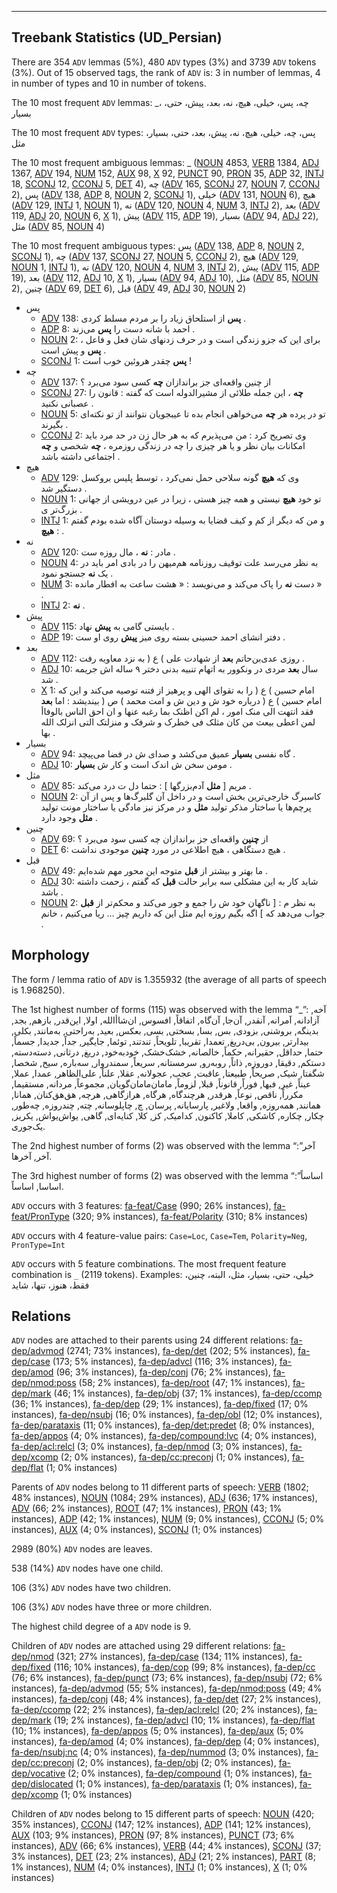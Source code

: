 

--------------------------------------------------------------------------------

## Treebank Statistics (UD_Persian)

There are 354 `ADV` lemmas (5%), 480 `ADV` types (3%) and 3739 `ADV` tokens (3%).
Out of 15 observed tags, the rank of `ADV` is: 3 in number of lemmas, 4 in number of types and 10 in number of tokens.

The 10 most frequent `ADV` lemmas: _، چه، پس، خیلی، هیچ، نه، بعد، پیش، حتی، بسیار

The 10 most frequent `ADV` types:  پس، چه، خیلی، هیچ، نه، پیش، بعد، حتی، بسیار، مثل

The 10 most frequent ambiguous lemmas: _ ([NOUN]() 4853, [VERB]() 1384, [ADJ]() 1367, [ADV]() 194, [NUM]() 152, [AUX]() 98, [X]() 92, [PUNCT]() 90, [PRON]() 35, [ADP]() 32, [INTJ]() 18, [SCONJ]() 12, [CCONJ]() 5, [DET]() 4), چه ([ADV]() 165, [SCONJ]() 27, [NOUN]() 7, [CCONJ]() 2), پس ([ADV]() 138, [ADP]() 8, [NOUN]() 2, [SCONJ]() 1), خیلی ([ADV]() 131, [NOUN]() 6), هیچ ([ADV]() 129, [INTJ]() 1, [NOUN]() 1), نه ([ADV]() 120, [NOUN]() 4, [NUM]() 3, [INTJ]() 2), بعد ([ADV]() 119, [ADJ]() 20, [NOUN]() 6, [X]() 1), پیش ([ADV]() 115, [ADP]() 19), بسیار ([ADV]() 94, [ADJ]() 22), مثل ([ADV]() 85, [NOUN]() 4)

The 10 most frequent ambiguous types:  پس ([ADV]() 138, [ADP]() 8, [NOUN]() 2, [SCONJ]() 1), چه ([ADV]() 137, [SCONJ]() 27, [NOUN]() 5, [CCONJ]() 2), هیچ ([ADV]() 129, [NOUN]() 1, [INTJ]() 1), نه ([ADV]() 120, [NOUN]() 4, [NUM]() 3, [INTJ]() 2), پیش ([ADV]() 115, [ADP]() 19), بعد ([ADV]() 112, [ADJ]() 10, [X]() 1), بسیار ([ADV]() 94, [ADJ]() 10), مثل ([ADV]() 85, [NOUN]() 2), چنین ([ADV]() 69, [DET]() 6), قبل ([ADV]() 49, [ADJ]() 30, [NOUN]() 2)


* پس
  * [ADV]() 138: <b>پس</b> از استلحاق زیاد را بر مردم مسلط کردی .
  * [ADP]() 8: احمد با شانه دست را <b>پس</b> می‌زند .
  * [NOUN]() 2: برای این که جزو زندگی است و در حرف زدنهای شان فعل و فاعل ، <b>پس</b> و پیش است .
  * [SCONJ]() 1: <b>پس</b> چقدر هروئین خوب است !
* چه
  * [ADV]() 137: از چنین واقعه‌ای جز براندازان <b>چه</b> کسی سود می‌برد ؟
  * [SCONJ]() 27: <b>چه</b> ، این جمله طلائی از مشیرالدوله است که گفته : قانون را عصبانی نکنید .
  * [NOUN]() 5: تو در پرده هر <b>چه</b> می‌خواهی انجام بده تا عیبجویان نتوانند از تو نکته‌ای بگیرند .
  * [CCONJ]() 2: وی تصریح کرد : من می‌پذیرم که به هر حال زن در حد مرد باید امکانات بیان نظر و یا هر چیزی را چه در زندگی روزمره ، <b>چه</b> شخصی و <b>چه</b> اجتماعی داشته باشد .
* هیچ
  * [ADV]() 129: وی که <b>هیچ</b> گونه سلاحی حمل نمی‌کرد ، توسط پلیس بروکسل دستگیر شد .
  * [NOUN]() 1: تو خود <b>هیچ</b> نیستی و همه چیز هستی ، زیرا در عین درویشی از جهانی بزرگ‌تر ی .
  * [INTJ]() 1: و من که دیگر از کم و کیف قضایا به وسیله دوستان آگاه شده بودم گفتم : <b>هیچ</b> .
* نه
  * [ADV]() 120: مادر : <b>نه</b> ، مال روزه‌ ست .
  * [NOUN]() 4: به نظر می‌رسد علت توقیف روزنامه هم‌میهن را در بادی امر باید در یک <b>نه</b> جستجو نمود .
  * [NUM]() 3: دست <b>نه</b> را پاک می‌کند و می‌نویسد : « هشت ساعت به افطار مانده » .
  * [INTJ]() 2: <b>نه</b> .
* پیش
  * [ADV]() 115: بایستی گامی به <b>پیش</b> نهاد .
  * [ADP]() 19: دفتر انشای احمد حسینی بسته روی میز <b>پیش</b> روی او ست .
* بعد
  * [ADV]() 112: روزی عدی‌بن‌حاتم <b>بعد</b> از شهادت علی ) ع ( به نزد معاویه رفت .
  * [ADJ]() 10: سال <b>بعد</b> مردی در ونکوور به اتهام تنبیه بدنی دختر ۹ ساله‌ اش جریمه شد .
  * [X]() 1: امام حسین ) ع ( را به تقوای الهی و پرهیز از فتنه توصیه می‌کند و این که امام حسین ) ع ( درباره خود ش و دین ش و امت محمد ) ص ( بیندیشد : اما <b>بعد</b> فقد انتهت الی منک امور ، لم اکن اظنک بما رغبه عنها و ان احق الناس بالوفاأ لمن اعطی بیعث من کان مثلک فی خطرک و شرفک و منزلتک التی انزلک الله بها .
* بسیار
  * [ADV]() 94: گاه نفسی <b>بسیار</b> عمیق می‌کشد و صدای ش در فضا می‌پیچد .
  * [ADJ]() 10: مومن سخن ش اندک است و کار ش <b>بسیار</b> .
* مثل
  * [ADV]() 85: مریم [ <b>مثل</b> آدم‌بزرگها ] : حتما دل ت درد می‌کند .
  * [NOUN]() 2: کاسبرگ خارجی‌ترین بخش است و در داخل آن گلبرگ‌ها و پس از آن پرچم‌ها یا ساختار مذکر تولید <b>مثل</b> و در مرکز نیز مادگی یا ساختار مونت تولید <b>مثل</b> وجود دارد .
* چنین
  * [ADV]() 69: از <b>چنین</b> واقعه‌ای جز براندازان چه کسی سود می‌برد ؟
  * [DET]() 6: هیچ دستگاهی ، هیچ اطلاعی در مورد <b>چنین</b> موجودی نداشت .
* قبل
  * [ADV]() 49: ما بهتر و بیشتر از <b>قبل</b> متوجه این محور مهم شده‌ایم .
  * [ADJ]() 30: شاید کار به این مشکلی سه برابر حالت <b>قبل</b> که گفتم ، زحمت داشته باشد .
  * [NOUN]() 2: به نظر م : [ ناگهان خود ش را جمع و جور می‌کند و محکم‌تر از <b>قبل</b> جواب می‌دهد که ] اگه بگیم روزه‌ ایم مثل این که داریم چیز … ریا می‌کنیم ، خانم .

## Morphology

The form / lemma ratio of `ADV` is 1.355932 (the average of all parts of speech is 1.968250).

The 1st highest number of forms (115) was observed with the lemma “_”: آخه, آزادانه, آمرانه, آنقدر, آن‌جا, آن‌گاه, اتفاقاً, افسوس, ان‌شاأالله, اولا, این‌قدر, بازهم, بجد, بدینگه, بروشنی, بزودی, بس, بسا, بسختی, بسی, بعکس, بعید, به‌راحتی, به‌مانند, بکلی, بیدارتر, بیرون, بی‌دریغ, تعمدا, تقریبا, تلویحاً, تند‌تند, توئما, جایگیر, جداً, جدیدا, جسماً, حتما, حداقل, حقیرانه, حکماً, خالصانه, خشک‌خشک, خود‌به‌خود, دریغ, در‌ثانی, دسته‌دسته, دستکم, دقیقا, دو‌روزه, ذاتاً, روبه‌رو, سرمستانه, سریعاً, سمندروار, سه‌باره, سیخ, شخصا, شگفتا, شیک, صریحاً, طبیعتا, عاقبت, عجب, عجولانه, عقلا, علناً, علی‌الظاهر, عمدا, عملا, عیناً, غیر, فبها, فوراً, قانوناً, قبلا, لزوماً, مامان‌مامان‌گویان, مجموعاً, مردانه, مستقیما, مکرراً, ناقص, نوعاً, هرقدر, هرچند‌گاه, هرگاه, هر‌از‌گاهی, هر‌چه, هق‌هق‌کنان, همانا, همانند, همه‌روزه, واقعا, و‌لا‌غیر, پارسایانه, پرسان, چ, چاپلوسانه, چته, چند‌روزه, چه‌طور, چکار, چکاره‌, کاشکی, کاملا, کاکنون, کدامیک, کز, کلا, کنایه‌ای, گاهی, یواش‌یواش, یکریز, یک‌جوری.

The 2nd highest number of forms (2) was observed with the lemma “آخر”: آخر, آخرها.

The 3rd highest number of forms (2) was observed with the lemma “اساساً”: اساسا, اساساً.

`ADV` occurs with 3 features: [fa-feat/Case]() (990; 26% instances), [fa-feat/PronType]() (320; 9% instances), [fa-feat/Polarity]() (310; 8% instances)

`ADV` occurs with 4 feature-value pairs: `Case=Loc`, `Case=Tem`, `Polarity=Neg`, `PronType=Int`

`ADV` occurs with 5 feature combinations.
The most frequent feature combination is `_` (2119 tokens).
Examples: خیلی، حتی، بسیار، مثل، البته، چنین، فقط، هنوز، تنها، شاید


## Relations

`ADV` nodes are attached to their parents using 24 different relations: [fa-dep/advmod]() (2741; 73% instances), [fa-dep/det]() (202; 5% instances), [fa-dep/case]() (173; 5% instances), [fa-dep/advcl]() (116; 3% instances), [fa-dep/amod]() (96; 3% instances), [fa-dep/conj]() (76; 2% instances), [fa-dep/nmod:poss]() (58; 2% instances), [fa-dep/root]() (47; 1% instances), [fa-dep/mark]() (46; 1% instances), [fa-dep/obj]() (37; 1% instances), [fa-dep/ccomp]() (36; 1% instances), [fa-dep/dep]() (29; 1% instances), [fa-dep/fixed]() (17; 0% instances), [fa-dep/nsubj]() (16; 0% instances), [fa-dep/obl]() (12; 0% instances), [fa-dep/parataxis]() (11; 0% instances), [fa-dep/det:predet]() (8; 0% instances), [fa-dep/appos]() (4; 0% instances), [fa-dep/compound:lvc]() (4; 0% instances), [fa-dep/acl:relcl]() (3; 0% instances), [fa-dep/nmod]() (3; 0% instances), [fa-dep/xcomp]() (2; 0% instances), [fa-dep/cc:preconj]() (1; 0% instances), [fa-dep/flat]() (1; 0% instances)

Parents of `ADV` nodes belong to 11 different parts of speech: [VERB]() (1802; 48% instances), [NOUN]() (1084; 29% instances), [ADJ]() (636; 17% instances), [ADV]() (66; 2% instances), [ROOT]() (47; 1% instances), [PRON]() (43; 1% instances), [ADP]() (42; 1% instances), [NUM]() (9; 0% instances), [CCONJ]() (5; 0% instances), [AUX]() (4; 0% instances), [SCONJ]() (1; 0% instances)

2989 (80%) `ADV` nodes are leaves.

538 (14%) `ADV` nodes have one child.

106 (3%) `ADV` nodes have two children.

106 (3%) `ADV` nodes have three or more children.

The highest child degree of a `ADV` node is 9.

Children of `ADV` nodes are attached using 29 different relations: [fa-dep/nmod]() (321; 27% instances), [fa-dep/case]() (134; 11% instances), [fa-dep/fixed]() (116; 10% instances), [fa-dep/cop]() (99; 8% instances), [fa-dep/cc]() (76; 6% instances), [fa-dep/punct]() (73; 6% instances), [fa-dep/nsubj]() (72; 6% instances), [fa-dep/advmod]() (55; 5% instances), [fa-dep/nmod:poss]() (49; 4% instances), [fa-dep/conj]() (48; 4% instances), [fa-dep/det]() (27; 2% instances), [fa-dep/ccomp]() (22; 2% instances), [fa-dep/acl:relcl]() (20; 2% instances), [fa-dep/mark]() (19; 2% instances), [fa-dep/advcl]() (10; 1% instances), [fa-dep/flat]() (10; 1% instances), [fa-dep/appos]() (5; 0% instances), [fa-dep/aux]() (5; 0% instances), [fa-dep/amod]() (4; 0% instances), [fa-dep/dep]() (4; 0% instances), [fa-dep/nsubj:nc]() (4; 0% instances), [fa-dep/nummod]() (3; 0% instances), [fa-dep/cc:preconj]() (2; 0% instances), [fa-dep/obj]() (2; 0% instances), [fa-dep/vocative]() (2; 0% instances), [fa-dep/compound]() (1; 0% instances), [fa-dep/dislocated]() (1; 0% instances), [fa-dep/parataxis]() (1; 0% instances), [fa-dep/xcomp]() (1; 0% instances)

Children of `ADV` nodes belong to 15 different parts of speech: [NOUN]() (420; 35% instances), [CCONJ]() (147; 12% instances), [ADP]() (141; 12% instances), [AUX]() (103; 9% instances), [PRON]() (97; 8% instances), [PUNCT]() (73; 6% instances), [ADV]() (66; 6% instances), [VERB]() (44; 4% instances), [SCONJ]() (37; 3% instances), [DET]() (23; 2% instances), [ADJ]() (21; 2% instances), [PART]() (8; 1% instances), [NUM]() (4; 0% instances), [INTJ]() (1; 0% instances), [X]() (1; 0% instances)


